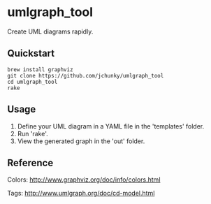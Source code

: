 # umlgraph_tool

Create UML diagrams rapidly.

## Quickstart

    brew install graphviz
    git clone https://github.com/jchunky/umlgraph_tool
    cd umlgraph_tool
    rake

## Usage

1. Define your UML diagram in a YAML file in the 'templates' folder.
2. Run 'rake'.
3. View the generated graph in the 'out' folder.

## Reference

Colors: http://www.graphviz.org/doc/info/colors.html

Tags: http://www.umlgraph.org/doc/cd-model.html

